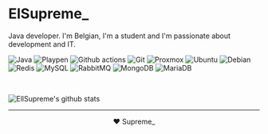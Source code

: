 # ElSupreme_

Java developer.
I'm Belgian, I'm a student and I'm passionate about development and IT.

<p>
  <img alt="Java" src="https://img.shields.io/badge/-Java-ea2845?style=flat-square&logo=java&logoColor=white" />
  <img alt="Playpen" src="https://img.shields.io/badge/-Playpen-2AA5DC?style=flat-square&logo=Webpack&logoColor=white" />
  <img alt="Github actions" src="https://img.shields.io/badge/-Github_Actions-2088FF?style=flat-square&logo=github-actions&logoColor=white" />
  <img alt="Git" src="https://img.shields.io/badge/-Git-F05032?style=flat-square&logo=git&logoColor=white" />
  <img alt="Proxmox" src="https://img.shields.io/badge/-Proxmox-E57000?style=flat-square&logo=Proxmox&logoColor=white" />
  <img alt="Ubuntu" src="https://img.shields.io/badge/-Ubuntu-E95420?style=flat-square&logo=ubuntu&logoColor=white" />
  <img alt="Debian" src="https://img.shields.io/badge/-Debian-A81D33?style=flat-square&logo=debian&logoColor=white" />
  <img alt="Redis" src="https://img.shields.io/badge/-Redis-DC382D?style=flat-square&logo=redis&logoColor=white" />
  <img alt="MySQL" src="https://img.shields.io/badge/-MySQL-4479A1?style=flat-square&logo=mysql&logoColor=white" />
  <img alt="RabbitMQ" src="https://img.shields.io/badge/-RabbitMQ-FF6600?style=flat-square&logo=rabbitmq&logoColor=white" />
  <img alt="MongoDB" src="https://img.shields.io/badge/-MongoDB-47A248?style=flat-square&logo=MongoDB&logoColor=white" />
  <img alt="MariaDB" src="https://img.shields.io/badge/-MariaDB-003545?style=flat-square&logo=mariadb&logoColor=white" />
</p>


<br>


![EllSupreme's github stats](https://github-readme-stats.vercel.app/api?username=EllSupreme&theme=graywhite&show_icons=true)

<hr>
<p align="center">
❤️ Supreme_
</p>
